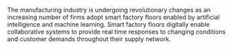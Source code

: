 The manufacturing industry is undergoing revolutionary changes as an increasing number of firms adopt smart factory floors enabled by artificial intelligence and machine learning. Smart factory floors digitally enable collaborative systems to provide real time responses to changing conditions and customer demands throughout their supply network.

